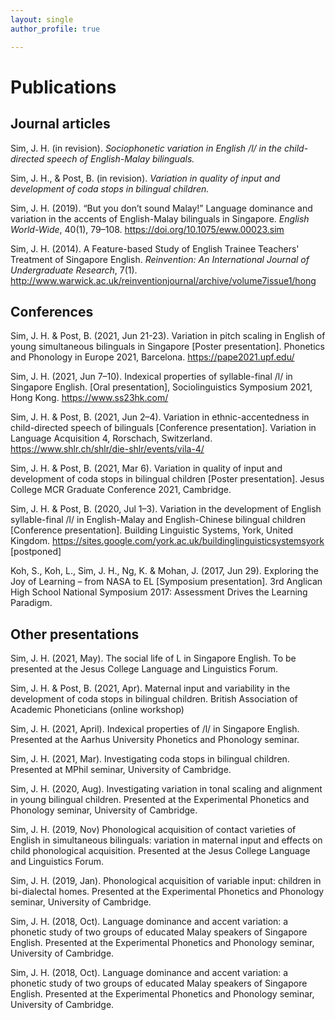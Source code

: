 ```yaml
---
layout: single
author_profile: true

---
```


# Publications

## Journal articles

Sim, J. H. (in revision). _Sociophonetic variation in English /l/ in the child-directed speech of English-Malay bilinguals._

Sim, J. H., & Post, B. (in revision). _Variation in quality of input and development of coda stops in bilingual children._

Sim, J. H. (2019). “But you don’t sound Malay!” Language dominance and variation in the accents of English-Malay bilinguals in Singapore. _English World-Wide_, 40(1), 79–108. https://doi.org/10.1075/eww.00023.sim

Sim, J. H. (2014). A Feature-based Study of English Trainee Teachers' Treatment of Singapore English. _Reinvention: An International Journal of Undergraduate Research_, 7(1). http://www.warwick.ac.uk/reinventionjournal/archive/volume7issue1/hong

## Conferences

Sim, J. H. & Post, B. (2021, Jun 21-23). Variation in pitch scaling in English of young simultaneous bilinguals in Singapore [Poster presentation]. Phonetics and Phonology in Europe 2021, Barcelona. https://pape2021.upf.edu/

Sim, J. H. (2021, Jun 7–10). Indexical properties of syllable-final /l/ in Singapore English. [Oral presentation], Sociolinguistics Symposium 2021, Hong Kong. https://www.ss23hk.com/

Sim, J. H. & Post, B. (2021, Jun 2–4). Variation in ethnic-accentedness in child-directed speech of bilinguals [Conference presentation]. Variation in Language Acquisition 4, Rorschach, Switzerland. https://www.shlr.ch/shlr/die-shlr/events/vila-4/

Sim, J. H. & Post, B. (2021, Mar 6). Variation in quality of input and development of coda stops in bilingual children [Poster presentation]. Jesus College MCR Graduate Conference 2021, Cambridge.

Sim, J. H. & Post, B. (2020, Jul 1–3). Variation in the development of English syllable-final /l/ in English-Malay and English-Chinese bilingual children [Conference presentation]. Building Linguistic Systems, York, United Kingdom. https://sites.google.com/york.ac.uk/buildinglinguisticsystemsyork [postponed]

Koh, S., Koh, L., Sim, J. H., Ng, K. & Mohan, J. (2017, Jun 29). Exploring the Joy of Learning – from NASA to EL [Symposium presentation]. 3rd Anglican High School National Symposium 2017: Assessment Drives the Learning Paradigm.

## Other presentations

Sim, J. H. (2021, May). The social life of L in Singapore English. To be presented at the Jesus College Language and Linguistics Forum.

Sim, J. H. & Post, B. (2021, Apr). Maternal input and variability in the development of coda stops in bilingual children. British Association of Academic Phoneticians (online workshop)

Sim, J. H. (2021, April). Indexical properties of /l/ in Singapore English. Presented at the Aarhus University Phonetics and Phonology seminar.

Sim, J. H. (2021, Mar). Investigating coda stops in bilingual children. Presented at MPhil seminar, University of Cambridge.

Sim, J. H. (2020, Aug). Investigating variation in tonal scaling and alignment in young bilingual children. Presented at the Experimental Phonetics and Phonology seminar, University of Cambridge.

Sim, J. H. (2019, Nov) Phonological acquisition of contact varieties of English in simultaneous bilinguals: variation in maternal input and effects on child phonological acquisition. Presented at the Jesus College Language and Linguistics Forum.

Sim, J. H. (2019, Jan). Phonological acquisition of variable input: children in bi-dialectal homes. Presented at the Experimental Phonetics and Phonology seminar, University of Cambridge.

Sim, J. H. (2018, Oct). Language dominance and accent variation: a phonetic study of two groups of educated Malay speakers of Singapore English. Presented at the Experimental Phonetics and Phonology seminar, University of Cambridge.

Sim, J. H. (2018, Oct). Language dominance and accent variation: a phonetic study of two groups of educated Malay speakers of Singapore English. Presented at the Experimental Phonetics and Phonology seminar, University of Cambridge.
